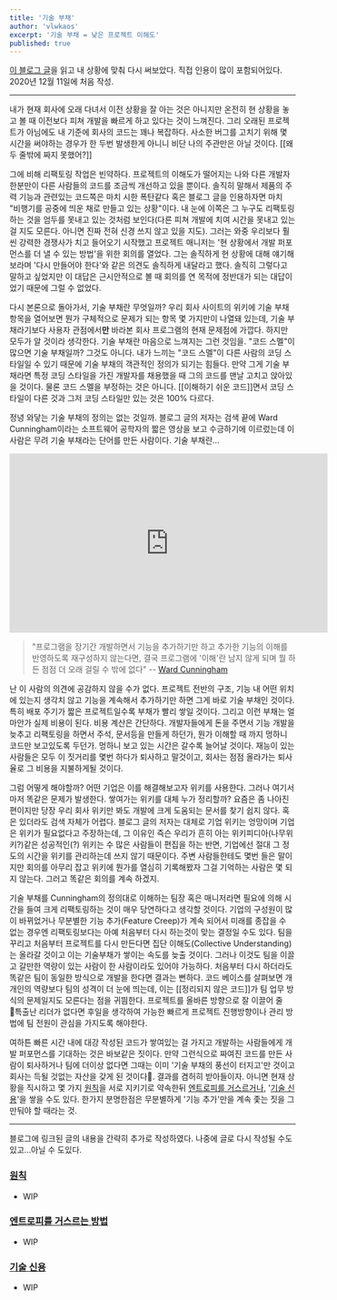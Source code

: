 ```yaml
---
title: '기술 부채'
author: 'vlwkaos'
excerpt: '기술 부채 = 낮은 프로젝트 이해도'
published: true
---
```



[이 블로그 글](https://daverupert.com/2020/11/technical-debt-as-a-lack-of-understanding/)을 읽고 내 상황에 맞춰 다시 써보았다. 직접 인용이 많이 포함되어있다. 2020년 12월 11일에 처음 작성.

---

내가 현재 회사에 오래 다녀서 이전 상황을 잘 아는 것은 아니지만 온전히 현 상황을 놓고 볼 때 이전보다 피쳐 개발을 빠르게 하고 있다는 것이 느껴진다. 그리 오래된 프로젝트가 아님에도 내 기준에 회사의 코드는 꽤나 복잡하다. 사소한 버그를 고치기 위해 몇 시간을 써야하는 경우가 한 두번 발생한게 아니니 비단 나의 주관만은 아닐 것이다. [[왜 두 줄밖에 짜지 못했어?]]

그에 비해 리팩토링 작업은 빈약하다. 프로젝트의 이해도가 떨어지는 나와 다른 개발자 한분만이 다른 사람들의 코드를 조금씩 개선하고 있을 뿐이다. 솔직히 말해서 제품의 주력 기능과 관련있는 코드쪽은 마치 시한 폭탄같다 혹은 블로그 글을 인용하자면 마치 "비행기를 공중에 띄운 채로 만들고 있는 상황"이다. 내 눈에 이쪽은 그 누구도 리팩토링하는 것을 엄두를 못내고 있는 것처럼 보인다(다른 피쳐 개발에 치여 시간을 못내고 있는 걸 지도 모른다. 아니면 진짜 전혀 신경 쓰지 않고 있을 지도). 그러는 와중 우리보다 훨씬 강력한 경쟁사가 치고 들어오기 시작했고 프로젝트 매니저는 '현 상황에서 개발 퍼포먼스를 더 낼 수 있는 방법'을 위한 회의를 열었다. 그는 솔직하게 현 상황에 대해 얘기해 보라며 '다시 만들어야 한다'와 같은 의견도 솔직하게 내달라고 했다. 솔직히 그렇다고 말하고 싶었지만 이 대답은 근시안적으로 볼 때 회의를 연 목적에 정반대가 되는 대답이었기 때문에 그럴 수 없었다.

다시 본론으로 돌아가서, 기술 부채란 무엇일까? 우리 회사 사이트의 위키에 기술 부채 항목을 열어보면 뭔가 구체적으로 문제가 되는 항목 몇 가지만이 나열돼 있는데, 기술 부채라기보다 사용자 관점에서**만** 바라본 회사 프로그램의 현재 문제점에 가깝다. 하지만 모두가 알 것이라 생각한다. 기술 부채란 마음으로 느껴지는 그런 것임을. "코드 스멜"이 많으면 기술 부채일까? 그것도 아니다. 내가 느끼는 "코드 스멜"이 다른 사람의 코딩 스타일일 수 있기 때문에 기술 부채의 객관적인 정의가 되기는 힘들다. 만약 그게 기술 부채라면 특정 코딩 스타일을 가진 개발자를 채용했을 때 그의 코드를 맨날 고치고 앉아있을 것이다. 물론 코드 스멜을 부정하는 것은 아니다. [[이해하기 쉬운 코드]]면서 코딩 스타일이 다른 것과 그저 코딩 스타일만 있는 것은 100% 다르다. 

정녕 와닿는 기술 부채의 정의는 없는 것일까. 블로그 글의 저자는 검색 끝에 Ward Cunningham이라는 소프트웨어 공학자의 짧은 영상을 보고 수긍하기에 이르렀는데 이 사람은 무려 기술 부채라는 단어를 만든 사람이다. 기술 부채란...

<div class='embed-wrapper'>
<iframe width="560" height="315" src="https://www.youtube-nocookie.com/embed/pqeJFYwnkjE" frameborder="0" allow="accelerometer; autoplay; clipboard-write; encrypted-media; gyroscope; picture-in-picture" allowfullscreen></iframe>
</div>

> "프로그램을 장기간 개발하면서 기능을 추가하기만 하고 추가한 기능의 이해를 반영하도록 재구성하지 않는다면, 결국 프로그램에 '이해'란 남지 않게 되며 뭘 하든 점점 더 오래 걸릴 수 밖에 없다"
> -- [Ward Cunningham](https://www.youtube.com/watch?v=pqeJFYwnkjE)


난 이 사람의 의견에 공감하지 않을 수가 없다. 프로젝트 전반의 구조, 기능 내 어떤 위치에 있는지 생각치 않고 기능을 계속해서 추가하기만 하면 그게 바로 기술 부채인 것이다. 특히 배포 주기가 짧은 프로젝트일수록 부채가 빨리 쌓일 것이다. 그리고 이런 부채는 얼마안가 실제 비용이 된다. 비용 계산은 간단하다. 개발자들에게 돈을 주면서 기능 개발을 늦추고 리팩토링을 하면서 주석, 문서등을 만들게 하던가, 뭔가 이해할 때 까지 멍하니 코드만 보고있도록 두던가. 멍하니 보고 있는 시간은 갈수록 늘어날 것이다. 재능이 있는 사람들은 모두 이 짓거리를 몇번 하다가 퇴사하고 말것이고, 회사는 점점 올라가는 퇴사율로 그 비용을 지불하게될 것이다.

그럼 어떻게 해야할까? 어떤 기업은 이를 해결해보고자 위키를 사용한다. 그러나 여기서 마저 똑같은 문제가 발생한다. 쌓여가는 위키를 대체 누가 정리할까? 요즘은 좀 나아진 편이지만 당장 우리 회사 위키만 봐도 개발에 크게 도움되는 문서를 찾기 쉽지 않다. 혹은 있더라도 검색 자체가 어렵다. 블로그 글의 저자는 대체로 기업 위키는 엉망이며 기업은 위키가 필요없다고 주장하는데, 그 이유인 즉슨 우리가 흔히 아는 위키피디아(나무위키?)같은 성공적인(?) 위키는 수 많은 사람들이 편집을 하는 반면, 기업에선 절대 그 정도의 시간을 위키를 관리하는데 쓰지 않기 때문이다. 주변 사람들한테도 몇번 들은 말이지만 회의를 아무리 잡고 위키에 뭔가를 열심히 기록해봤자 그걸 기억하는 사람은 몇 되지 않는다. 그러고 똑같은 회의를 계속 하겠지.

기술 부채를 Cunningham의 정의대로 이해하는 팀장 혹은 매니저라면 필요에 의해 시간을 들여 크게 리팩토링하는 것이 매우 당연하다고 생각할 것이다. 기업의 구성원이 많이 바뀌었거나 무분별한 기능 추가(Feature Creep)가 계속 되어서 미래를 종잡을 수 없는 경우엔 리팩토링보다는 아예 처음부터 다시 하는것이 맞는 결정일 수도 있다. 팀을 꾸리고 처음부터 프로젝트를 다시 만든다면 집단 이해도(Collective Understanding)는 올라갈 것이고 이는 기술부채가 쌓이는 속도를 늦출 것이다. 그러나 이것도 팀을 이끌고 갈만한 역량이 있는 사람이 한 사람이라도 있어야 가능하다. 처음부터 다시 하더라도 똑같은 팀이 동일한 방식으로 개발을 한다면 결과는 뻔하다. 코드 베이스를 살펴보면 개개인의 역량보다 팀의 성격이 더 눈에 띄는데, 이는 [[정리되지 않은 코드]]가 팀 업무 방식의 문제일지도 모른다는 점을 귀띔한다. 프로젝트를 올바른 방향으로 잘 이끌어 줄 특출난 리더가 없다면 후일을 생각하여 가능한 빠르게 프로젝트 진행방향이나 관리 방법에 팀 전원이 관심을 가지도록 해야한다.

여하튼 빠른 시간 내에 대강 작성된 코드가 쌓여있는 걸 가지고 개발하는 사람들에게 개발 퍼포먼스를 기대하는 것은 바보같은 짓이다. 만약 그런식으로 짜여진 코드를 만든 사람이 퇴사하거나 팀에 더이상 없다면 그때는 이미 '기술 부채의 풍선이 터지고'만 것이고 회사는 득될 것없는 자산을 갖게 된 것이다👏. 결과를 겸허히 받아들이자. 아니면 현재 상황을 직시하고 몇 가지 [원칙](https://adactio.com/journal/16811)을 서로 지키기로 약속한뒤 [엔트로피를 거스르거나](https://blog.jim-nielsen.com/2020/cheating-entropy-with-native-web-tech/), '[기술 신용](https://www.stillbreathing.co.uk/2016/10/13/technical-credit)'을 쌓을 수도 있다. 한가지 분명한점은 무분별하게 '기능 추가'만을 계속 좇는 짓을 그만둬야 할 때라는 것.

---

블로그에 링크된 글의 내용을 간략히 추가로 작성하였다. 나중에 글로 다시 작성될 수도 있고...아닐 수 도있다.

### [원칙](https://adactio.com/journal/16811)

- WIP

### [엔트로피를 거스르는 방법](https://blog.jim-nielsen.com/2020/cheating-entropy-with-native-web-tech/)

- WIP

### [기술 신용](https://www.stillbreathing.co.uk/2016/10/13/technical-credit)

- WIP

